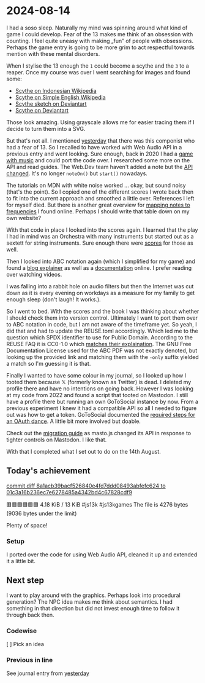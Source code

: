 <!--
SPDX-FileCopyrightText: 2024 André Jaenisch

SPDX-License-Identifier: AGPL-3.0-or-later
-->

# 2024-08-14

I had a soso sleep. Naturally my mind was spinning around what kind of game I
could develop. Fear of the 13 makes me think of an obsession with counting.
I feel quite uneasy with making „fun” of people with obsessions. Perhaps the
game entry is going to be more grim to act respectful towards mention with
these mental disorders.

When I stylise the 13 enough the `1` could become a scythe and the `3` to a
reaper. Once my course was over I went searching for images and found some:

- [Scythe on Indonesian Wikipedia][scythe_id]
- [Scythe on Simple English Wikipedia][scythe_simple]
- [Scythe sketch on Deviantart][deviant_sketch]
- [Scythe on Deviantart][deviant_scythe]

Those look amazing. Using grayscale allows me for easier tracing them if I
decide to turn them into a SVG.

But that's not all. I mentioned [yesterday][yesterday] that there was this
componist who had a fear of 13. So I recalled to have worked with Web Audio API
in a previous entry and went looking. Sure enough, back in 2020 I had a
[game with music][js13k_2020] and could port the code over. I researched some
more on the API and read guides. The Web.Dev team haven't added a note but the
[API changed][migration]. It's no longer `noteOn()` but `start()` nowadays.

The tutorials on MDN with white noise worked … okay, but sound noisy (that's
the point). So I copied one of the different scores I wrote back then to fit
into the current approach and smoothed a little over. References I left for
myself died. But there is another great overview for
[mapping notes to frequencies][mapping] I found online. Perhaps I should write
that table down on my own website?

With that code in place I looked into the scores again. I learned that the
play I had in mind was an Orchestra with many instruments but started out as a
sextett for string instruments. Sure enough there were [scores][scores] for
those as well.

Then I looked into ABC notation again (which I simplified for my game) and
found a [blog explainer][explainer] as well as a [documentation][documentation]
online. I prefer reading over watching videos.

I was falling into a rabbit hole on audio filters but then the Internet was
cut down as it is every evening on workdays as a measure for my family to get
enough sleep (don't laugh! It works.).

So I went to bed. With the scores and the book I was thinking about whether I
should check them into version control. Ultimately I want to port them over to
ABC notation in code, but I am not aware of the timeframe yet. So yeah, I did
that and had to update the REUSE.toml accordingly. Which led me to the
question which SPDX identifier to use for Public Domain. According to the
REUSE FAQ it is CC0-1.0 which [matches their explaination][cc0]. The GNU Free
Documentation License used for the ABC PDF was not exactly denoted, but looking
up the provided link and matching them with the `-only` suffix yielded a
match so I'm guessing it is that.

Finally I wanted to have some colour in my journal, so I looked up how I tooted
them because 𝕏 (formerly known as Twitter) is dead. I deleted my profile there
and have no intentions on going back.
However I was looking at my code from 2022 and found a script that tooted on
Mastodon. I still have a profile there but running an own GoToSocial instance
by now. From a previous experiment I knew it had a compatible API so all I
needed to figure out was how to get a token.
GoToSocial documented the [required steps for an OAuth dance][oauth]. A little
bit more involved but doable.

Check out the [migration guide][masto] as masto.js changed its API in response
to tighter controls on Mastodon. I like that.

With that I completed what I set out to do on the 14th August.

## Today's achievement

[commit diff 8a1acb39bacf526840e4fd7ddd08493abfefc624 to 01c3a16b236ec7e6278485a4342bd4c67828cdf9][diff]

🟥🟥🟩🟩🟩🟩 4.18 KiB / 13 KiB #js13k #js13kgames
The file is 4276 bytes (9036 bytes under the limit)

Plenty of space!

### Setup

I ported over the code for using Web Audio API, cleaned it up and extended it
a little bit.

## Next step

I want to play around with the graphics. Perhaps look into procedural
generation? The NPC idea makes me think about semantics. I had something in
that direction but did not invest enough time to follow it through back then.

### Codewise

[ ] Pick an idea

### Previous in line

See journal entry from [yesterday][yesterday]

[cc0]: https://creativecommons.org/publicdomain/
[deviant_sketch]: https://www.deviantart.com/scorpius02/art/Scythe-sketch-202185545
[deviant_scythe]: https://www.deviantart.com/arilynazure/art/Scythe-123427901
[diff]: https://code.jaenis.ch/js13kgames/js13kgames-2024/compare/8a1acb39bacf526840e4fd7ddd08493abfefc624..01c3a16b236ec7e6278485a4342bd4c67828cdf9
[documentation]: https://abcplus.sourceforge.net/abcplus_en.pdf
[explainer]: https://abcnotation.com/blog/2010/01/31/how-to-understand-abc-the-basics/
[js13k_2020]: https://code.jaenis.ch/js13kgames/js13kgames-2020/
[mapping]: https://muted.io/note-frequencies/
[masto]: https://github.com/neet/masto.js/releases/tag/v6.0.0
[migration]: https://docs.w3cub.com/dom/web_audio_api/migrating_from_webkitaudiocontext.html
[oauth]: https://docs.gotosocial.org/en/latest/api/authentication/
[scores]: https://imslp.org/wiki/Verklärte_Nacht,_Op.4_(Schoenberg,_Arnold)
[scythe_id]: https://id.wikipedia.org/wiki/Tongkat_sabit#/media/Berkas:Scythe.svg
[scythe_simple]: https://simple.wikipedia.org/wiki/File:Sickle_and_scythe_labels.jpg
[yesterday]: ./2024-08-13.md

